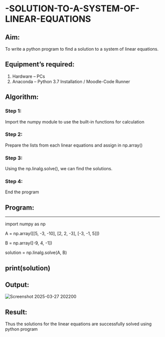 # -SOLUTION-TO-A-SYSTEM-OF-LINEAR-EQUATIONS
## Aim:
To write a python program to find a solution to a system of linear equations.
## Equipment’s required:
1. 	Hardware – PCs
2. 	Anaconda – Python 3.7 Installation / Moodle-Code Runner
## Algorithm:
### Step 1: 
Import the numpy module to use the built-in functions for calculation
### Step 2: 
Prepare the lists from each linear equations and assign in np.array()
### Step 3: 
Using the np.linalg.solve(), we can find the solutions.
### Step 4: 
End the program
## Program:
---
import numpy as np

A = np.array([[5, -3, -10], 
              [2, 2, -3], 
              [-3, -1, 5]])

B = np.array([-9, 4, -1])

solution = np.linalg.solve(A, B)

print(solution)
---

## Output:
![Screenshot 2025-03-27 202200](https://github.com/user-attachments/assets/ec33e65d-b707-456d-b855-2b17852254ca)

## Result: 
Thus the solutions for the linear equations are successfully solved using python program

